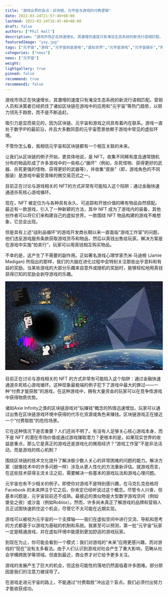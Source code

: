 ```yaml
---
title: "游戏业界的盲点：区块链，元宇宙与游戏的付费逻辑"
date: 2022-03-24T21:57:40+08:00
lastmod: 2022-03-24T16:45:40+08:00
draft: false
authors: ["Phil Hall"]
description: "游戏市场正在快速增长，其激增的速度只有淹没生态系统的新流行语相匹配。营销人员和决策者已经抓住了诸如区块链在游戏中的应用和“元宇宙”等热门趋势，以努力领先于趋势，而不是不断追赶。"
featuredImage: "yxy.jpg"
tags: ["元宇宙","游戏","元宇宙到底是啥","虚拟世界","元宇宙游戏","元宇宙娱乐","热门趋势"]
categories: ["news"]
news: ["元宇宙"]
weight: 
lightgallery: true
pinned: false
recommend: true
recommend1: false
---
```



游戏市场正在快速增长，其激增的速度只有淹没生态系统的新流行语相匹配。营销人员和决策者已经抓住了诸如区块链在游戏中的应用和“元宇宙”等热门趋势，以努力领先于趋势，而不是不断追赶。

吸引力是显而易见的，因为区块链、元宇宙和游戏之间具有着内在联系。游戏一直处于数字IP的最前沿，并且大多数同意的元宇宙愿景依赖于游戏中常见的虚拟环境。

不管你怎么看，我相信元宇宙和区块链都有一个相互关联的未来。

让我们从区块链的例子开始，更具体地说，是 NFT。收集不同稀有度且通常随机分布的物品形成了许多游戏中的一些核心“循环”（例如，杀死怪物、获得更好的武器、杀死更强的怪物、获得更好的武器等），并收集“皮肤”（即，游戏角色的不同服装）是游戏中最受青睐的微交易范式之一。

目前正在讨论与游戏相关的 NFT的方式非常有可能陷入这个陷阱：通过金融快速通道杀死核心游戏循环。

现在，NFT 被定位为与各种具有永久、可追踪和开放价值的稀有物品自然搭配。最近有一款游戏，引入了一种新颖的方法，其中 NFT 成为了游戏内的装备，其他创作者可以将它们来构建自己的虚拟世界。一款围绕 NFT 物品构建的游戏不难想象，它总会出现。

但是具有上述“战利品循环”的游戏开发商长期以来一直面临“游戏工作室”的问题，他们违反游戏服务条款获取游戏货币和物品，然后以真钱出售给玩家。解决方案是在游戏中实施“拍卖行”，玩家可以用真钱相互购买物品。

不幸的是，这产生了不需要的副作用。正如著名游戏心理学家杰米·马迪根 (Jamie Madigan) 所指出的那样，我们的大脑在进化过程中会特别关注那些出乎意料和有益的奖励。当某些游戏的大部分乐趣来自意外或随机的奖励时，能够轻松地用真钱获得已知的奖励会剥夺游戏的乐趣。

![元宇宙](yxy.jpg)



目前正在讨论与游戏相关的 NFT 的方式非常有可能陷入这个陷阱：通过金融快速通道杀死核心游戏循环。这种现象最极端的例子犯下了游戏中最大的罪过——一种“付费才能获胜”的游戏，在这种游戏中，拥有大量资金的玩家可以在竞争性游戏中获得物质优势。

诸如Axie Infinity之类的区块链游戏对“玩赚钱”概念的热情迅速增加，玩家可以通过出售在区块链游戏环境中获得的代币化资源或角色来赚钱。区块链游戏正在接近一个“付费取胜”的危险场景。

它在这种情况下是否重要？人们还尚不明了。有没有人足够关心核心游戏本身，而不是 NFT 的潜在市场价值或通过游戏赚取潜力？更根本的是，如果现实世界的收益是重点，那么它是真正的游戏还是游戏化的微观经济？“游戏工作室”不是非法活动，而是游戏的核心机制？

围绕区块链的技术文化提升了解决极少数人关心的非常困难的问题的能力。解决方案（就像技术中的许多问题一样）涉及从更人性化的方法重新评估。就游戏而言，在这些技术获得主流关注之前，需要解决一些基本的游戏玩法和游戏心理问题。

元宇宙也有不少相关的例子。即使你对游戏不是特别感兴趣，在马克扎克伯格将 Facebook 的未来押注于它之后，你肯定已经听说过这个概念。尽管令人兴奋，但基本问题是，元宇宙目前还不成熟。最接近的类似物是大型数字游戏空间（例如 堡垒之夜）或沙盒（例如Roblox）。然而，许多尚未真正了解游戏的品牌和营销人员正试图快速抓住这个机会，尽管它不太可能在近期实现。

游戏可以被视为元宇宙的一个支撑轴——我们在虚拟空间中进行交流、导航和思考的方式都基于以游戏为基础的机制和系统。我甚至可以预测，第一批“元宇宙”玩家一定是精通游戏，并在虚拟环境中能感到更加舒适的游戏玩家。

到现在为止，你可能会看到一个模式：我们对游戏的“未来”应用更感兴趣，而对游戏的“现在”没有太多看法。由于人们认识到游戏对社会产生了重大影响，范畴从社会学横跨医学等领域。但直到最近，商业界才对它给予更多关注。

游戏的发展产生了巨大的机会，但这些可能性的落地仍然面临着许多困难。部分原因是我们的注意力被误导了。

在游戏走进元宇宙的路上，不能通过“付费取胜”冲出这个盲点。我们必须付出努力才能收获成功。